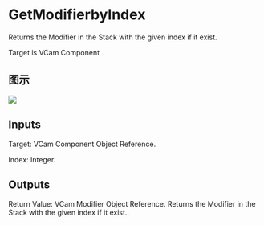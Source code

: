 # GetModifierbyIndex

Returns the Modifier in the Stack with the given index if it exist.

Target is VCam Component

## 图示

![]($-20221218-21281724.png)

## Inputs

Target: VCam Component Object Reference.

Index: Integer.  

## Outputs

Return Value: VCam Modifier Object Reference. Returns the Modifier in the Stack with the given index if it exist..

